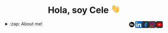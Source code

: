 
<h1 align="center">Hola, soy Cele  <img src="./wave.gif" width="30px"></h1>

<tabla alinear="derecha">
<tr>
<td>

[<img align="right" alt="Cele-Delgado | YouTube" width="22px" src="./youtube.png" />][youtube]
[<img align="right" alt="@___cele_ | Instagram" width="22px" src="./instagram.png" />][instagram]
[<img align="right" alt="Celeste-Delgado | Facebook" width="22px" src="./facebook.png" />][facebook]
[<img align="right" alt="Celeste-Delgado | Linkedin" width="22px" src="./descarga.png" />][linkedin]
[<img align="right" alt="Cele-Delgado | Behance" width="22px" src="./behance.png" />][behance]


</td>
</tr>
</tabla>

<details>
  <summary>:zap: About me!</summary>

### ✨ I’m Celeste Delgado

⚡ Developer Full Stack in training at UNLAM- National University of Matanza

📍 I am in transition of the computer engineering career

🤓 I have work experience in the area of computer crimes and investigations as an Argentine Federal Police Officer
 and today I study different languages to work in that area since it is my passion
   
👾 I'm very curious and that's why you start studying programming 
 
</detalles>

<br />

<h3 align="center"> <img src="./programming.png" width="25px" height="25px"> Languages and Tools</h3> 
<p align="center">
  

   <img src="./OS-MacOS-informational.svg" width="90px" height="30px">
   <img src="./OS-Windows-informational.svg" width="25px" height="25px">
   <img src="./Code-C++-informational.svg" width="25px" height="25px">
   <img src="./Code-C-informational.svg" width="25px" height="25px">
   <img src="./Code-HTML5-informational.svg" width="25px" height="25px">
   <img src="./Code-JavaScript-informational.svg" width="25px" height="25px">
   <img src="./Tools-Git-informational.svg" width="25px" height="25px">
   <img src="./Tools-GitHub-informational.svg" width="25px" height="25px">
   <img src="./Tools-AutoCAD-informational.svg" width="25px" height="25px">
   <img src="./Tools-AdobeLightroom-informational.svg" width="25px" height="25px">
   <img src="./Tools-AdobePhotoshop-informational.svg" width="25px" height="25px">
   <img src="./AdobeIllustrator-informational.svg" width="25px" height="25px">
   <img src="./Procreate-informational.svg" width="25px" height="25px">
   <img src="./Maya-informational.svg" width="25px" height="25px">
  
  
    
</p>


---

<h3 align="left"><img src="./src/estadistica2.gif" width="25px" height="25px"> GitHub Stats </h3> DESCARGAR GIF DE ESTADISTICA

<div>
  <a href="https://github.com/mctechnology17">
  <img height="180em" src="https://github-readme-stats.vercel.app/api?username=CeleDelgado&show_icons=true&theme=radical&include_all_commits=true&count_private=true"/>
  <img height="180em" src="https://github-readme-stats.vercel.app/api/top-langs/?username=CeleDelgado&layout=compact&langs_count=7&theme=radical"/>
</div> 

![Animación de serpiente](https://github.com/mctechnology17/mctechnology17/blob/output/github-contribution-grid-snake.svg)



                                                                                                                                                   
[youtube]: https://www.youtube.com/c/Cele-Delgado
[instagram]: https://www.instagram.com/___cele_/
[facebook]: https://www.facebook.com/Celeste-Delgado
[linkedin]: https://www.linkedin.com/in/celeste-delgado
[behance]: https://www.behance.net/celedelgado



